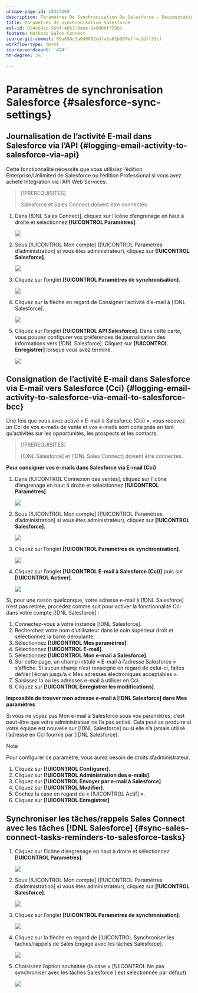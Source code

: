 ```yaml
---
unique-page-id: 18317669
description: Paramètres De Synchronisation De Salesforce - Documentation De Marketo - Documentation Du Produit
title: Paramètres de synchronisation Salesforce
exl-id: 024c60ac-569f-4051-9eee-1e8d00f7296c
feature: Marketo Sales Connect
source-git-commit: 09a656c3a0d0002edfa1a61b987bff4c1dff33cf
workflow-type: tm+mt
source-wordcount: '424'
ht-degree: 3%

---
```


# Paramètres de synchronisation Salesforce {#salesforce-sync-settings}

## Journalisation de l’activité E-mail dans Salesforce via l’API {#logging-email-activity-to-salesforce-via-api}

Cette fonctionnalité nécessite que vous utilisiez l’édition Enterprise/Unlimited de Salesforce ou l’édition Professional si vous avez acheté Integration via l’API Web Services.

>[!PREREQUISITES]
>
>Salesforce et Sales Connect doivent être connectés.

1. Dans [!DNL Sales Connect], cliquez sur l’icône d’engrenage en haut à droite et sélectionnez **[!UICONTROL Paramètres]**.

   ![](assets/one-2.png)

1. Sous [!UICONTROL Mon compte] ([!UICONTROL Paramètres d’administration] si vous êtes administrateur), cliquez sur **[!UICONTROL Salesforce]**.

   ![](assets/two-2.png)

1. Cliquez sur l’onglet **[!UICONTROL Paramètres de synchronisation]**.

   ![](assets/three-1.png)

1. Cliquez sur la flèche en regard de Consigner l’activité d’e-mail à [!DNL Salesforce].

   ![](assets/four-1.png)

1. Cliquez sur l’onglet **[!UICONTROL API Salesforce]**. Dans cette carte, vous pouvez configurer vos préférences de journalisation des informations vers [!DNL Salesforce]. Cliquez sur **[!UICONTROL Enregistrer]** lorsque vous avez terminé.

   ![](assets/five.png)

## Consignation de l’activité E-mail dans Salesforce via E-mail vers Salesforce (Cci) {#logging-email-activity-to-salesforce-via-email-to-salesforce-bcc}

Une fois que vous avez activé « E-mail à Salesforce (Cci) », vous recevez un Cci de vos e-mails de vente et vos e-mails sont consignés en tant qu’activités sur les opportunités, les prospects et les contacts.

>[!PREREQUISITES]
>
>[!DNL Salesforce] et [!DNL Sales Connect] doivent être connectés.

**Pour consigner vos e-mails dans Salesforce via E-mail (Cci)**

1. Dans [!UICONTROL Connexion des ventes], cliquez sur l’icône d’engrenage en haut à droite et sélectionnez **[!UICONTROL Paramètres]**.

   ![](assets/one-3.png)

1. Sous [!UICONTROL Mon compte] ([!UICONTROL Paramètres d’administration] si vous êtes administrateur), cliquez sur **[!UICONTROL Salesforce]**.

   ![](assets/two-3.png)

1. Cliquez sur l’onglet **[!UICONTROL Paramètres de synchronisation]**.

   ![](assets/three-1.png)

1. Cliquez sur l’onglet **[!UICONTROL E-mail à Salesforce (Cci)]** puis sur **[!UICONTROL Activer]**.

   ![](assets/six-2.png)

Si, pour une raison quelconque, votre adresse e-mail à [!DNL Salesforce] n’est pas retirée, procédez comme suit pour activer la fonctionnalité Cci dans votre compte [!DNL Salesforce] :

1. Connectez-vous à votre instance [!DNL Salesforce].
1. Recherchez votre nom d’utilisateur dans le coin supérieur droit et sélectionnez la barre déroulante.
1. Sélectionnez **[!UICONTROL Mes paramètres]**.
1. Sélectionnez **[!UICONTROL E-mail]**.
1. Sélectionnez **[!UICONTROL Mon e-mail à Salesforce]**.
1. Sur cette page, un champ intitulé « E-mail à l’adresse Salesforce » s’affiche. Si aucun champ n’est renseigné en regard de celui-ci, faites défiler l’écran jusqu’à « Mes adresses électroniques acceptables ».
1. Saisissez la ou les adresses e-mail à utiliser en Cci.
1. Cliquez sur **[!UICONTROL Enregistrer les modifications]**.

**Impossible de trouver mon adresse e-mail à [!DNL Salesforce] dans Mes paramètres**

Si vous ne voyez pas Mon e-mail à Salesforce sous vos paramètres, c’est peut-être que votre administrateur ne l’a pas activé. Cela peut se produire si votre équipe est nouvelle sur [!DNL Salesforce] ou si elle n’a jamais utilisé l’adresse en Cci fournie par [!DNL Salesforce].

>[!NOTE]
>
>Pour configurer ce paramètre, vous aurez besoin de droits d’administrateur.

1. Cliquez sur **[!UICONTROL Configurer]**.
1. Cliquez sur **[!UICONTROL Administration des e-mails]**.
1. Cliquez sur **[!UICONTROL Envoyer par e-mail à Salesforce]**.
1. Cliquez sur **[!UICONTROL Modifier]**.
1. Cochez la case en regard de « [!UICONTROL Actif] ».
1. Cliquez sur **[!UICONTROL Enregistrer]**

## Synchroniser les tâches/rappels Sales Connect avec les tâches [!DNL Salesforce] {#sync-sales-connect-tasks-reminders-to-salesforce-tasks}

1. Cliquez sur l’icône d’engrenage en haut à droite et sélectionnez **[!UICONTROL Paramètres]**.

   ![](assets/one-3.png)

1. Sous [!UICONTROL Mon compte] ([!UICONTROL Paramètres d’administration] si vous êtes administrateur), cliquez sur **[!UICONTROL Salesforce]**.

   ![](assets/two-2.png)

1. Cliquez sur l’onglet **[!UICONTROL Paramètres de synchronisation]**.

   ![](assets/three-1.png)

1. Cliquez sur la flèche en regard de [!UICONTROL Synchroniser les tâches/rappels de Sales Engage avec les tâches Salesforce].

   ![](assets/seven-2.png)

1. Choisissez l’option souhaitée (la case « [!UICONTROL  Ne pas synchroniser avec les tâches Salesforce ] est sélectionnée par défaut).

   ![](assets/eight.png)
